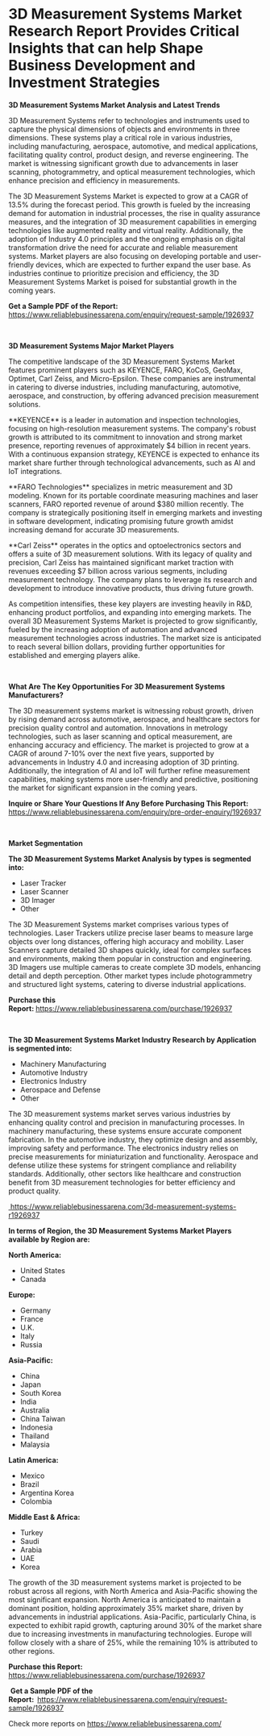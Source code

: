 <p><h1>3D Measurement Systems Market Research Report Provides Critical Insights that can help Shape Business Development and Investment Strategies</h1></p><p><strong>3D Measurement Systems Market Analysis and Latest Trends</strong></p>
<p><p>3D Measurement Systems refer to technologies and instruments used to capture the physical dimensions of objects and environments in three dimensions. These systems play a critical role in various industries, including manufacturing, aerospace, automotive, and medical applications, facilitating quality control, product design, and reverse engineering. The market is witnessing significant growth due to advancements in laser scanning, photogrammetry, and optical measurement technologies, which enhance precision and efficiency in measurements.</p><p>The 3D Measurement Systems Market is expected to grow at a CAGR of 13.5% during the forecast period. This growth is fueled by the increasing demand for automation in industrial processes, the rise in quality assurance measures, and the integration of 3D measurement capabilities in emerging technologies like augmented reality and virtual reality. Additionally, the adoption of Industry 4.0 principles and the ongoing emphasis on digital transformation drive the need for accurate and reliable measurement systems. Market players are also focusing on developing portable and user-friendly devices, which are expected to further expand the user base. As industries continue to prioritize precision and efficiency, the 3D Measurement Systems Market is poised for substantial growth in the coming years.</p></p>
<p><strong>Get a Sample PDF of the Report:&nbsp;</strong> <a href="https://www.reliablebusinessarena.com/enquiry/request-sample/1926937?utm_campaign=1990&utm_medium=2&utm_source=Github&utm_content=ia&utm_term=15012025&utm_id=3d-measurement-systems">https://www.reliablebusinessarena.com/enquiry/request-sample/1926937</a></p>
<p>&nbsp;</p>
<p><strong>3D Measurement Systems Major Market Players</strong></p>
<p><p>The competitive landscape of the 3D Measurement Systems Market features prominent players such as KEYENCE, FARO, KoCoS, GeoMax, Optimet, Carl Zeiss, and Micro-Epsilon. These companies are instrumental in catering to diverse industries, including manufacturing, automotive, aerospace, and construction, by offering advanced precision measurement solutions.</p><p>**KEYENCE** is a leader in automation and inspection technologies, focusing on high-resolution measurement systems. The company's robust growth is attributed to its commitment to innovation and strong market presence, reporting revenues of approximately $4 billion in recent years. With a continuous expansion strategy, KEYENCE is expected to enhance its market share further through technological advancements, such as AI and IoT integrations.</p><p>**FARO Technologies** specializes in metric measurement and 3D modeling. Known for its portable coordinate measuring machines and laser scanners, FARO reported revenue of around $380 million recently. The company is strategically positioning itself in emerging markets and investing in software development, indicating promising future growth amidst increasing demand for accurate 3D measurements.</p><p>**Carl Zeiss** operates in the optics and optoelectronics sectors and offers a suite of 3D measurement solutions. With its legacy of quality and precision, Carl Zeiss has maintained significant market traction with revenues exceeding $7 billion across various segments, including measurement technology. The company plans to leverage its research and development to introduce innovative products, thus driving future growth.</p><p>As competition intensifies, these key players are investing heavily in R&D, enhancing product portfolios, and expanding into emerging markets. The overall 3D Measurement Systems Market is projected to grow significantly, fueled by the increasing adoption of automation and advanced measurement technologies across industries. The market size is anticipated to reach several billion dollars, providing further opportunities for established and emerging players alike.</p></p>
<p>&nbsp;</p>
<p><strong>What Are The Key Opportunities For 3D Measurement Systems Manufacturers?</strong></p>
<p><p>The 3D measurement systems market is witnessing robust growth, driven by rising demand across automotive, aerospace, and healthcare sectors for precision quality control and automation. Innovations in metrology technologies, such as laser scanning and optical measurement, are enhancing accuracy and efficiency. The market is projected to grow at a CAGR of around 7-10% over the next five years, supported by advancements in Industry 4.0 and increasing adoption of 3D printing. Additionally, the integration of AI and IoT will further refine measurement capabilities, making systems more user-friendly and predictive, positioning the market for significant expansion in the coming years.</p></p>
<p><strong>Inquire or Share Your Questions If Any Before Purchasing This Report:</strong> <a href="https://www.reliablebusinessarena.com/enquiry/pre-order-enquiry/1926937?utm_campaign=1990&utm_medium=2&utm_source=Github&utm_content=ia&utm_term=15012025&utm_id=3d-measurement-systems">https://www.reliablebusinessarena.com/enquiry/pre-order-enquiry/1926937</a></p>
<p>&nbsp;</p>
<p><strong>Market Segmentation</strong></p>
<p><strong>The 3D Measurement Systems Market Analysis by types is segmented into:</strong></p>
<p><ul><li>Laser Tracker</li><li>Laser Scanner</li><li>3D Imager</li><li>Other</li></ul></p>
<p><p>The 3D Measurement Systems market comprises various types of technologies. Laser Trackers utilize precise laser beams to measure large objects over long distances, offering high accuracy and mobility. Laser Scanners capture detailed 3D shapes quickly, ideal for complex surfaces and environments, making them popular in construction and engineering. 3D Imagers use multiple cameras to create complete 3D models, enhancing detail and depth perception. Other market types include photogrammetry and structured light systems, catering to diverse industrial applications.</p></p>
<p><strong>Purchase this Report:&nbsp;</strong><a href="https://www.reliablebusinessarena.com/purchase/1926937?utm_campaign=1990&utm_medium=2&utm_source=Github&utm_content=ia&utm_term=15012025&utm_id=3d-measurement-systems">https://www.reliablebusinessarena.com/purchase/1926937</a></p>
<p>&nbsp;</p>
<p><strong>The 3D Measurement Systems Market Industry Research by Application is segmented into:</strong></p>
<p><ul><li>Machinery Manufacturing</li><li>Automotive Industry</li><li>Electronics Industry</li><li>Aerospace and Defense</li><li>Other</li></ul></p>
<p><p>The 3D measurement systems market serves various industries by enhancing quality control and precision in manufacturing processes. In machinery manufacturing, these systems ensure accurate component fabrication. In the automotive industry, they optimize design and assembly, improving safety and performance. The electronics industry relies on precise measurements for miniaturization and functionality. Aerospace and defense utilize these systems for stringent compliance and reliability standards. Additionally, other sectors like healthcare and construction benefit from 3D measurement technologies for better efficiency and product quality.</p></p>
<p><a href="https://www.reliablebusinessarena.com/3d-measurement-systems-r1926937?utm_campaign=1990&utm_medium=2&utm_source=Github&utm_content=ia&utm_term=15012025&utm_id=3d-measurement-systems">&nbsp;https://www.reliablebusinessarena.com/3d-measurement-systems-r1926937</a></p>
<p><strong>In terms of Region, the 3D Measurement Systems Market Players available by Region are:</strong></p>
<p>
    <p> <strong> North America: </strong>
        <ul>
            <li>United States</li>
            <li>Canada</li>
        </ul>
        </p> 
    <p> <strong> Europe: </strong>
        <ul>
            <li>Germany</li>
            <li>France</li>
            <li>U.K.</li>
            <li>Italy</li>
            <li>Russia</li>
        </ul>
        </p> 
    <p> <strong> Asia-Pacific: </strong>
        <ul>
            <li>China</li>
            <li>Japan</li>
            <li>South Korea</li>
            <li>India</li>
            <li>Australia</li>
            <li>China Taiwan</li>
            <li>Indonesia</li>
            <li>Thailand</li>
            <li>Malaysia</li>
        </ul>
        </p> 
    <p> <strong> Latin America: </strong>
        <ul>
            <li>Mexico</li>
            <li>Brazil</li>
            <li>Argentina Korea</li>
            <li>Colombia</li>
        </ul>
        </p> 
    <p> <strong> Middle East & Africa: </strong>
        <ul>
            <li>Turkey</li>
            <li>Saudi</li>
            <li>Arabia</li>
            <li>UAE</li>
            <li>Korea</li>
        </ul>
    </p>
    </p>
<p><p>The growth of the 3D measurement systems market is projected to be robust across all regions, with North America and Asia-Pacific showing the most significant expansion. North America is anticipated to maintain a dominant position, holding approximately 35% market share, driven by advancements in industrial applications. Asia-Pacific, particularly China, is expected to exhibit rapid growth, capturing around 30% of the market share due to increasing investments in manufacturing technologies. Europe will follow closely with a share of 25%, while the remaining 10% is attributed to other regions.</p></p>
<p><strong>Purchase this Report: </strong><a href="https://www.reliablebusinessarena.com/purchase/1926937?utm_campaign=1990&utm_medium=2&utm_source=Github&utm_content=ia&utm_term=15012025&utm_id=3d-measurement-systems">https://www.reliablebusinessarena.com/purchase/1926937</a></p>
<p>&nbsp;<strong>Get a Sample PDF of the Report:&nbsp;&nbsp;</strong><a href="https://www.reliablebusinessarena.com/enquiry/request-sample/1926937?utm_campaign=1990&utm_medium=2&utm_source=Github&utm_content=ia&utm_term=15012025&utm_id=3d-measurement-systems">https://www.reliablebusinessarena.com/enquiry/request-sample/1926937</a></p>
<p><strong></strong></p>
<p>Check more reports on <a href="https://www.reliablebusinessarena.com/?utm_campaign=1990&utm_medium=2&utm_source=Github&utm_content=ia&utm_term=15012025&utm_id=3d-measurement-systems">https://www.reliablebusinessarena.com/</a></p>